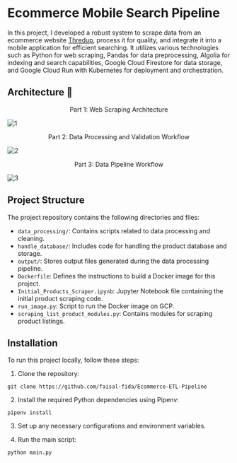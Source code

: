 # Ecommerce Mobile Search Pipeline
In this project, I developed a robust system to scrape data from an ecommerce website [Thredup](https://www.thredup.com/), process it for quality, and integrate it into a mobile application for efficient searching. It utilizes various technologies such as Python for web scraping, Pandas for data preprocessing, Algolia for indexing and search capabilities, Google Cloud Firestore for data storage, and Google Cloud Run with Kubernetes for deployment and orchestration.


## Architecture 🚀



<p align="center">Part 1: Web Scraping Architecture</p>

![1](https://github.com/faisal-fida/Ecommerce-ETL-Pipeline/assets/69955157/911443a0-ed7f-4dbf-8853-7abe35366674)

<p align="center">Part 2: Data Processing and Validation Workflow</p>

![2](https://github.com/faisal-fida/Ecommerce-ETL-Pipeline/assets/69955157/fc4477e8-8dfc-4f10-b18f-d056ec942e93)

<p align="center">Part 3: Data Pipeline Workflow</p>

![3](https://github.com/faisal-fida/Ecommerce-ETL-Pipeline/assets/69955157/38a8b3c2-538c-4afd-8775-b402d38c3d40)


## Project Structure

The project repository contains the following directories and files:

- `data_processing/`: Contains scripts related to data processing and cleaning.
- `handle_database/`: Includes code for handling the product database and storage.
- `output/`: Stores output files generated during the data processing pipeline.
- `Dockerfile`: Defines the instructions to build a Docker image for this project.
- `Initial_Products_Scraper.ipynb`: Jupyter Notebook file containing the initial product scraping code.
- `run_image.py`: Script to run the Docker image on GCP.
- `scraping_list_product_modules.py`: Contains modules for scraping product listings.

## Installation

To run this project locally, follow these steps:

1. Clone the repository:

```
git clone https://github.com/faisal-fida/Ecommerce-ETL-Pipeline
```

2. Install the required Python dependencies using Pipenv:

```
pipenv install
```

3. Set up any necessary configurations and environment variables.

4. Run the main script:
```
python main.py
```
